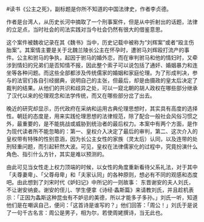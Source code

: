 #读书《公主之死》，副标题是你所不知道的中国法律史，作者李贞德。

作者是台湾人，从历史长河中摘取了一个刑事案件，但是从中折射出的话题，法律的立足点，当时社会的司法实践对当今社会仍然有很大的借鉴意思。

这个案件被魏收记录在其《魏书》当中，历史记载中被称为“刘辉案”或者“殴主伤胎案”。其案情主要是关于北魏兰陵长公主在怀孕时，遭驸马刘辉殴打流产的事件。公主和驸马的争执，起因于驸马的婚外恋，而在审判驸马和他的情妇时，又牵涉到情妇的兄弟们是否知情不报，因此整个索子可以说包括了通奸、婚姻暴力和连坐等各种问题。而这些全部都涉及传统儒家的婚姻和家庭伦理。为了形成判决，参与的法官们各自引经据典，说明自己的主张，但最后，却是由摄政的皇太后决定了裁判的结果。从他们的共识和歧异之处，可以一窥北朝的胡人政权在哪些部分继承了汉代以来的伦理观念和法学传统，而又在哪些部分岔了出去。

晚近的研究却显示，历代政府在采纳和运用古典伦理思想时，其实具有高度的选择性。朝廷的态度是，用来实践伦理思想的法律规范，除了配合一般社会风俗习惯之外，最重要的，是不能挑战或威胁到统治者的最后权力。本案中有两个方面，是作为现代读者所不能忽略的：第一、皇权介入决定了最后的审判，第二、这次介入的皇权带有特殊的性别意涵，因为长公主女性的家族（灵太后）认同，以及连带的处刑轻重问题，而引起轩然大波。可见，皇权在法律儒家化的过程中，究竟扮演什么角色、指引什么方针，其实是难以预测的。

由此可见当女性走上权力顶端的时候，以女性的角度重新看待父系礼法，对于其中「夫尊妻卑」、「父尊母卑」和「夫家认同」的各种原则，想必有不同的观感和态度吧。由此想到了刘宋时代《妒妇记》中所记的一则故事：
东晋谢安的夫人刘氏，不让谢安纳妾。谢安的侄儿、学生便拿《诗经·螽斯篇》来请教刘氏，并且趁机表示：「正因为螽斯这种昆虫有不妒忌的美德，所以才能多子多孙。」刘氏一听，知道他们是在嘲讽自己，便问：「这首诗是谁写的？」他们回答：「周公！」刘氏于是说了一句千古名言：周公是男子，相为尔，若使周姥撰诗，当无此也。
